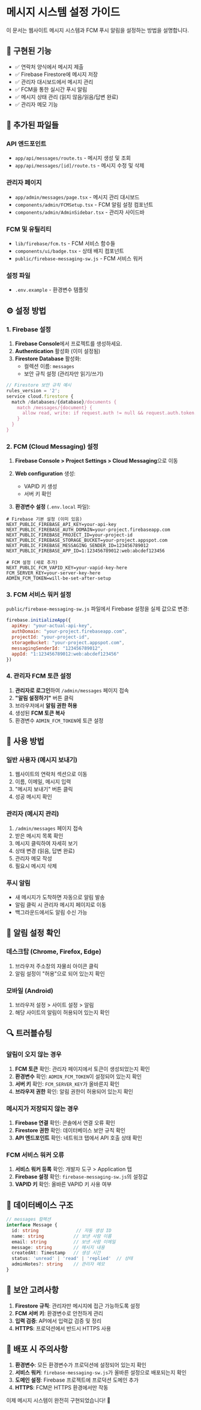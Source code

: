 # 메시지 시스템 설정 가이드

이 문서는 웹사이트 메시지 시스템과 FCM 푸시 알림을 설정하는 방법을 설명합니다.

## 🚀 구현된 기능

- ✅ 연락처 양식에서 메시지 제출
- ✅ Firebase Firestore에 메시지 저장
- ✅ 관리자 대시보드에서 메시지 관리
- ✅ FCM을 통한 실시간 푸시 알림
- ✅ 메시지 상태 관리 (읽지 않음/읽음/답변 완료)
- ✅ 관리자 메모 기능

## 📁 추가된 파일들

### API 엔드포인트
- `app/api/messages/route.ts` - 메시지 생성 및 조회
- `app/api/messages/[id]/route.ts` - 메시지 수정 및 삭제

### 관리자 페이지
- `app/admin/messages/page.tsx` - 메시지 관리 대시보드
- `components/admin/FCMSetup.tsx` - FCM 알림 설정 컴포넌트
- `components/admin/AdminSidebar.tsx` - 관리자 사이드바

### FCM 및 유틸리티
- `lib/firebase/fcm.ts` - FCM 서비스 함수들
- `components/ui/badge.tsx` - 상태 배지 컴포넌트
- `public/firebase-messaging-sw.js` - FCM 서비스 워커

### 설정 파일
- `.env.example` - 환경변수 템플릿

## ⚙️ 설정 방법

### 1. Firebase 설정

1. **Firebase Console**에서 프로젝트를 생성하세요.
2. **Authentication** 활성화 (이미 설정됨)
3. **Firestore Database** 활성화:
   - 컬렉션 이름: `messages`
   - 보안 규칙 설정 (관리자만 읽기/쓰기)

```javascript
// Firestore 보안 규칙 예시
rules_version = '2';
service cloud.firestore {
  match /databases/{database}/documents {
    match /messages/{document} {
      allow read, write: if request.auth != null && request.auth.token.admin == true;
    }
  }
}
```

### 2. FCM (Cloud Messaging) 설정

1. **Firebase Console > Project Settings > Cloud Messaging**으로 이동
2. **Web configuration** 생성:
   - VAPID 키 생성
   - 서버 키 확인

3. **환경변수 설정** (`.env.local` 파일):

```env
# Firebase 기본 설정 (이미 있음)
NEXT_PUBLIC_FIREBASE_API_KEY=your-api-key
NEXT_PUBLIC_FIREBASE_AUTH_DOMAIN=your-project.firebaseapp.com
NEXT_PUBLIC_FIREBASE_PROJECT_ID=your-project-id
NEXT_PUBLIC_FIREBASE_STORAGE_BUCKET=your-project.appspot.com
NEXT_PUBLIC_FIREBASE_MESSAGING_SENDER_ID=123456789012
NEXT_PUBLIC_FIREBASE_APP_ID=1:123456789012:web:abcdef123456

# FCM 설정 (새로 추가)
NEXT_PUBLIC_FCM_VAPID_KEY=your-vapid-key-here
FCM_SERVER_KEY=your-server-key-here
ADMIN_FCM_TOKEN=will-be-set-after-setup
```

### 3. FCM 서비스 워커 설정

`public/firebase-messaging-sw.js` 파일에서 Firebase 설정을 실제 값으로 변경:

```javascript
firebase.initializeApp({
  apiKey: "your-actual-api-key",
  authDomain: "your-project.firebaseapp.com",
  projectId: "your-project-id",
  storageBucket: "your-project.appspot.com", 
  messagingSenderId: "123456789012",
  appId: "1:123456789012:web:abcdef123456"
})
```

### 4. 관리자 FCM 토큰 설정

1. **관리자로 로그인**하여 `/admin/messages` 페이지 접속
2. **"알림 설정하기"** 버튼 클릭
3. 브라우저에서 **알림 권한 허용**
4. 생성된 **FCM 토큰 복사**
5. 환경변수 `ADMIN_FCM_TOKEN`에 토큰 설정

## 🔧 사용 방법

### 일반 사용자 (메시지 보내기)
1. 웹사이트의 연락처 섹션으로 이동
2. 이름, 이메일, 메시지 입력
3. "메시지 보내기" 버튼 클릭
4. 성공 메시지 확인

### 관리자 (메시지 관리)
1. `/admin/messages` 페이지 접속
2. 받은 메시지 목록 확인
3. 메시지 클릭하여 자세히 보기
4. 상태 변경 (읽음, 답변 완료)
5. 관리자 메모 작성
6. 필요시 메시지 삭제

### 푸시 알림
- 새 메시지가 도착하면 자동으로 알림 발송
- 알림 클릭 시 관리자 메시지 페이지로 이동
- 백그라운드에서도 알림 수신 가능

## 📱 알림 설정 확인

### 데스크탑 (Chrome, Firefox, Edge)
1. 브라우저 주소창의 자물쇠 아이콘 클릭
2. 알림 설정이 "허용"으로 되어 있는지 확인

### 모바일 (Android)
1. 브라우저 설정 > 사이트 설정 > 알림
2. 해당 사이트의 알림이 허용되어 있는지 확인

## 🔍 트러블슈팅

### 알림이 오지 않는 경우
1. **FCM 토큰** 확인: 관리자 페이지에서 토큰이 생성되었는지 확인
2. **환경변수** 확인: `ADMIN_FCM_TOKEN`이 설정되어 있는지 확인
3. **서버 키** 확인: `FCM_SERVER_KEY`가 올바른지 확인
4. **브라우저 권한** 확인: 알림 권한이 허용되어 있는지 확인

### 메시지가 저장되지 않는 경우
1. **Firebase 연결** 확인: 콘솔에서 연결 오류 확인
2. **Firestore 권한** 확인: 데이터베이스 보안 규칙 확인
3. **API 엔드포인트** 확인: 네트워크 탭에서 API 호출 상태 확인

### FCM 서비스 워커 오류
1. **서비스 워커 등록** 확인: 개발자 도구 > Application 탭
2. **Firebase 설정** 확인: `firebase-messaging-sw.js`의 설정값
3. **VAPID 키** 확인: 올바른 VAPID 키 사용 여부

## 📝 데이터베이스 구조

```typescript
// messages 컬렉션
interface Message {
  id: string              // 자동 생성 ID
  name: string           // 보낸 사람 이름
  email: string          // 보낸 사람 이메일
  message: string        // 메시지 내용
  createdAt: Timestamp   // 생성 시간
  status: 'unread' | 'read' | 'replied'  // 상태
  adminNotes?: string    // 관리자 메모
}
```

## 🔐 보안 고려사항

1. **Firestore 규칙**: 관리자만 메시지에 접근 가능하도록 설정
2. **FCM 서버 키**: 환경변수로 안전하게 관리
3. **입력 검증**: API에서 입력값 검증 및 정리
4. **HTTPS**: 프로덕션에서 반드시 HTTPS 사용

## 🚀 배포 시 주의사항

1. **환경변수**: 모든 환경변수가 프로덕션에 설정되어 있는지 확인
2. **서비스 워커**: `firebase-messaging-sw.js`가 올바른 설정으로 배포되는지 확인
3. **도메인 설정**: Firebase 프로젝트에 프로덕션 도메인 추가
4. **HTTPS**: FCM은 HTTPS 환경에서만 작동

이제 메시지 시스템이 완전히 구현되었습니다! 🎉